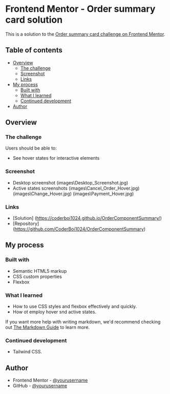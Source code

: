 # Frontend Mentor - Order summary card solution

This is a solution to the [Order summary card challenge on Frontend Mentor](https://www.frontendmentor.io/challenges/order-summary-component-QlPmajDUj).

## Table of contents

- [Overview](#overview)
  - [The challenge](#the-challenge)
  - [Screenshot](#screenshot)
  - [Links](#links)
- [My process](#my-process)
  - [Built with](#built-with)
  - [What I learned](#what-i-learned)
  - [Continued development](#continued-development)
- [Author](#author)

## Overview

### The challenge

Users should be able to:

- See hover states for interactive elements

### Screenshot

- Desktop screenshot (images\Desktop_Screenshot.jpg)
- Active states screenshots (images\Cancel_Order_Hover.jpg) (images\Change_Hover.jpg) (images\Payment_Hover.jpg)

### Links

- [Solution] (https://coderboi1024.github.io/OrderComponentSummary/)
- [Repository] (https://github.com/CoderBoi1024/OrderComponentSummary)
## My process

### Built with

- Semantic HTML5 markup
- CSS custom properties
- Flexbox

### What I learned

- How to use CSS styles and flexbox effectively and quickly.
- How ot employ hover snd active states.

If you want more help with writing markdown, we'd recommend checking out [The Markdown Guide](https://www.markdownguide.org/) to learn more.

### Continued development

- Tailwind CSS.

## Author

- Frontend Mentor - [@yourusername](https://www.frontendmentor.io/profile/yourusername)
- GitHub - [@yourusername](https://www.twitter.com/yourusername)
